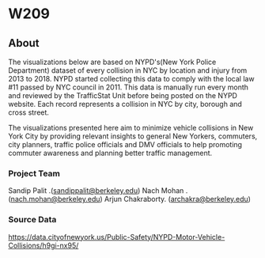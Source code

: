 # W209

## About


The visualizations below are based on NYPD's(New York Police Department) dataset of every collision in NYC by location and injury from 2013 to 2018. NYPD started collecting this data to comply with the local law #11 passed by NYC council in 2011. This data is manually run every month and reviewed by the TrafficStat Unit before being posted on the NYPD website. Each record represents a collision in NYC by city, borough and cross street.

The visualizations presented here aim to minimize vehicle collisions in New York City by providing relevant insights to general New Yorkers, commuters, city planners, traffic police officials and DMV officials to help promoting commuter awareness and planning better traffic management.


### Project Team

Sandip Palit .(sandippalit@berkeley.edu)
Nach Mohan . (nach.mohan@berkeley.edu)
Arjun Chakraborty. (archakra@berkeley.edu)

### Source Data

https://data.cityofnewyork.us/Public-Safety/NYPD-Motor-Vehicle-Collisions/h9gi-nx95/


